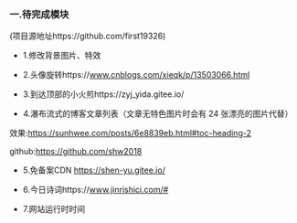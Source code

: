 
### 一.待完成模块

(项目源地址https://github.com/first19326)

- 1.修改背景图片、特效

- 2.头像旋转https://www.cnblogs.com/xieqk/p/13503066.html

- 3.到达顶部的小火煎https://zyj_yida.gitee.io/


- 4.瀑布流式的博客文章列表（文章无特色图片时会有 24 张漂亮的图片代替）

效果:https://sunhwee.com/posts/6e8839eb.html#toc-heading-2

github:https://github.com/shw2018



- 5.免备案CDN https://shen-yu.gitee.io/



- 6.今日诗词https://www.jinrishici.com/#



- 7.网站运行时时间
